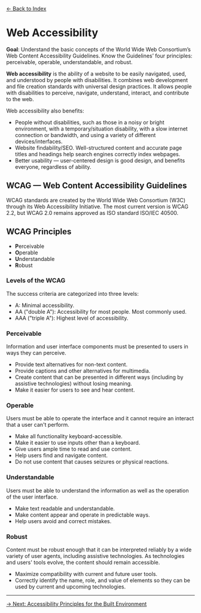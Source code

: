 [&larr; Back to Index](index.md)

# Web Accessibility

**Goal**: Understand the basic concepts of the World Wide Web Consortium’s Web Content Accessibility Guidelines. Know the Guidelines’ four principles: perceivable, operable, understandable, and robust.

**Web accessibility** is the ability of a website to be easily navigated, used, and understood by people with disabilities. It combines web development and file creation standards with universal design practices. It allows people with disabilities to perceive, navigate, understand, interact, and contribute to the web.

Web accessibility also benefits:
* People without disabilities, such as those in a noisy or bright environment, with a temporary/situation disability, with a slow internet connection or bandwidth, and using a variety of different devices/interfaces.
* Website findability/SEO. Well-structured content and accurate page titles and headings help search engines correctly index webpages.
* Better usability — user-centered design is good design, and benefits everyone, regardless of ability. 

## WCAG — Web Content Accessibility Guidelines

WCAG standards are created by the World Wide Web Consortium (W3C) through its Web Accessibility Initiative. The most current version is WCAG 2.2, but WCAG 2.0 remains approved as ISO standard ISO/IEC 40500.

## WCAG Principles

* **P**erceivable
* **O**perable
* **U**nderstandable
* **R**obust

### Levels of the WCAG

The success criteria are categorized into three levels:

* A: Minimal accessibility.
* AA ("double A"): Accessibility for most people. Most commonly used.
* AAA ("triple A"): Highest level of accessibility.
 
### Perceivable

Information and user interface components must be presented to users in ways they can perceive.

* Provide text alternatives for non-text content.
* Provide captions and other alternatives for multimedia.
* Create content that can be presented in different ways (including by assistive technologies) without losing meaning.
* Make it easier for users to see and hear content.

### Operable

Users must be able to operate the interface and it cannot require an interact that a user can't perform.

* Make all functionality keyboard-accessible.
* Make it easier to use inputs other than a keyboard.
* Give users ample time to read and use content.
* Help users find and navigate content.
* Do not use content that causes seizures or physical reactions.

### Understandable

Users must be able to understand the information as well as the operation of the user interface.

* Make text readable and understandable.
* Make content appear and operate in predictable ways.
* Help users avoid and correct mistakes.

### Robust

Content must be robust enough that it can be interpreted reliably by a wide variety of user agents, including assistive technologies. As technologies and users' tools evolve, the content should remain accessible.

* Maximize compatibility with current and future user tools.
* Correctly identify the name, role, and value of elements so they can be used by current and upcoming technologies.

--- 

[&rarr; Next: Accessibility Principles for the Built Environment](d-build-environment-accessibility.md)
